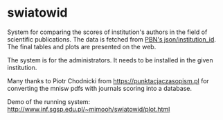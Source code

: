 # swiatowid
System for comparing the scores of institution's authors in the field of
scientific publications. The data is fetched from <a href=https://pbn-ms.opi.org.pl/pbn-report-web/api/index.html>PBN's json/institution_id</a>. The final tables and plots are presented on the web.

The system is for the administrators. It needs to be installed in the given
institution. 

Many thanks to Piotr Chodnicki from https://punktacjaczasopism.pl for
converting the mnisw pdfs with journals scoring into a database. 

Demo of the running system: http://www.inf.sgsp.edu.pl/~mimooh/swiatowid/plot.html
